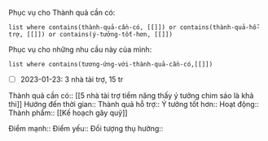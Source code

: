 Phục vụ cho Thành quả cần có:
```dataview
list where contains(thành-quả-cần-có, [[]]) or contains(thành-quả-hỗ-trợ, [[]]) or contains(ý-tưởng-tốt-hơn, [[]]) 
```
Phục vụ cho những nhu cầu này của mình:
```dataview
list where contains(tương-ứng-với-thành-quả-cần-có,[[]])
```
- [ ] 2023-01-23: 3 nhà tài trợ, 15 tr

Thành quả cần có:: [[5 nhà tài trợ tiềm năng thấy ý tưởng chim sáo là khả thi]]
Hướng đến thời gian::
Thành quả hỗ trợ::
Ý tưởng tốt hơn::
Hoạt động::
Thành phẩm:: [[Kế hoạch gây quỹ]]

Điểm mạnh::
Điểm yếu::
Đối tượng thụ hưởng::
